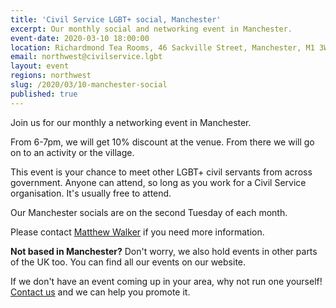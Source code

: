 ```yaml
---
title: 'Civil Service LGBT+ social, Manchester'
excerpt: Our monthly social and networking event in Manchester.
event-date: 2020-03-10 18:00:00
location: Richardmond Tea Rooms, 46 Sackville Street, Manchester, M1 3WF
email: northwest@civilservice.lgbt
layout: event
regions: northwest
slug: /2020/03/10-manchester-social
published: true
---
```


Join us for our monthly a networking event in Manchester. 

From 6-7pm, we will get 10% discount at the venue. From there we will go on to an activity or the village.

This event is your chance to meet other LGBT+ civil servants from across government. Anyone can attend, so long as you work for a Civil Service organisation. It's usually free to attend.

Our Manchester socials are on the second Tuesday of each month.

Please contact [Matthew Walker](mailto:MATTHEW.WALKER1@DWP.GOV.UK)  if you need more information.

**Not based in Manchester?** Don't worry, we also hold events in other parts of the UK too. You can find all our events on our website.

If we don't have an event coming up in your area, why not run one yourself! [Contact us](/about/contact-us/) and we can help you promote it.
